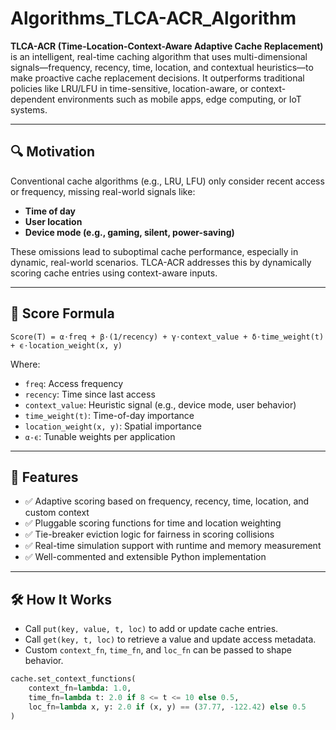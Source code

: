 # Algorithms_TLCA-ACR_Algorithm

**TLCA-ACR (Time-Location-Context-Aware Adaptive Cache Replacement)** is an intelligent, real-time caching algorithm that uses multi-dimensional signals—frequency, recency, time, location, and contextual heuristics—to make proactive cache replacement decisions. It outperforms traditional policies like LRU/LFU in time-sensitive, location-aware, or context-dependent environments such as mobile apps, edge computing, or IoT systems.

---

## 🔍 Motivation

Conventional cache algorithms (e.g., LRU, LFU) only consider recent access or frequency, missing real-world signals like:

- **Time of day**
- **User location**
- **Device mode (e.g., gaming, silent, power-saving)**

These omissions lead to suboptimal cache performance, especially in dynamic, real-world scenarios. TLCA-ACR addresses this by dynamically scoring cache entries using context-aware inputs.

---

## 📐 Score Formula
```Score(T) = α⋅freq + β⋅(1/recency) + γ⋅context_value + δ⋅time_weight(t) + ϵ⋅location_weight(x, y)```


Where:
- `freq`: Access frequency
- `recency`: Time since last access
- `context_value`: Heuristic signal (e.g., device mode, user behavior)
- `time_weight(t)`: Time-of-day importance
- `location_weight(x, y)`: Spatial importance
- `α-ϵ`: Tunable weights per application

---

## 🚀 Features

- ✅ Adaptive scoring based on frequency, recency, time, location, and custom context
- ✅ Pluggable scoring functions for time and location weighting
- ✅ Tie-breaker eviction logic for fairness in scoring collisions
- ✅ Real-time simulation support with runtime and memory measurement
- ✅ Well-commented and extensible Python implementation

---

## 🛠️ How It Works

- Call `put(key, value, t, loc)` to add or update cache entries.
- Call `get(key, t, loc)` to retrieve a value and update access metadata.
- Custom `context_fn`, `time_fn`, and `loc_fn` can be passed to shape behavior.

```python
cache.set_context_functions(
    context_fn=lambda: 1.0,
    time_fn=lambda t: 2.0 if 8 <= t <= 10 else 0.5,
    loc_fn=lambda x, y: 2.0 if (x, y) == (37.77, -122.42) else 0.5
)
